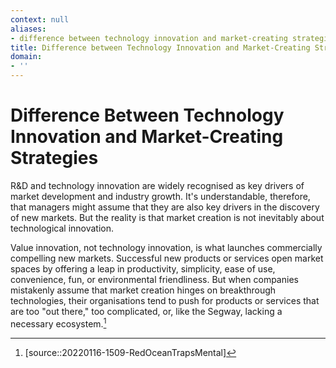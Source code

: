 ```yaml
---
context: null
aliases:
- difference between technology innovation and market-creating strategies
title: Difference between Technology Innovation and Market-Creating Strategies
domain:
- ''
---
```


# Difference Between Technology Innovation and Market-Creating Strategies

R&D and technology innovation are widely recognised as key drivers of market development and industry growth. It's understandable, therefore, that managers might assume that they are also key drivers in the discovery of new markets. But the reality is that market creation is not inevitably about technological innovation.  

Value innovation, not technology innovation, is what launches commercially compelling new markets. Successful new products or services open market spaces by offering a leap in productivity, simplicity, ease of use, convenience, fun, or environmental friendliness. But when companies mistakenly assume that market creation hinges on breakthrough technologies, their organisations tend to push for products or services that are too "out there," too complicated, or, like the Segway, lacking a necessary ecosystem.[^1]

[^1]: [source::20220116-1509-RedOceanTrapsMental]
